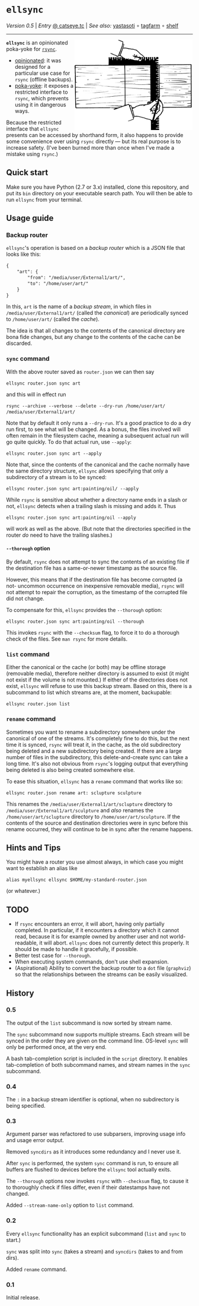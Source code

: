 `ellsync`
=========

_Version 0.5_
| _Entry_ [@ catseye.tc](https://catseye.tc/node/ellsync)
| _See also:_ [yastasoti](https://github.com/catseye/yastasoti#readme)
∘ [tagfarm](https://github.com/catseye/tagfarm#readme)
∘ [shelf](https://github.com/catseye/shelf#readme)

- - - -

<img align="right" src="images/ellsync-logo.png?raw=true" />

**`ellsync`** is an opinionated poka-yoke for [`rsync`][].

*   [opinionated][]: it was designed for a particular use case for `rsync`
    (offline backups).
*   [poka-yoke][]: it exposes a restricted interface to `rsync`, which
    prevents using it in dangerous ways.

Because the restricted interface that `ellsync` presents can be accessed
by shorthand form, it also happens to provide some convenience over
using `rsync` directly — but its real purpose is to increase safety.
(I've been burned more than once when I've made a mistake using `rsync`.)

Quick start
-----------

Make sure you have Python (2.7 or 3.x) installed, clone this repository,
and put its `bin` directory on your executable search path.  You will
then be able to run `ellsync` from your terminal.

Usage guide
-----------

### Backup router

`ellsync`'s operation is based on a *backup router* which is a JSON file
that looks like this:

    {
        "art": {
            "from": "/media/user/External1/art/",
            "to": "/home/user/art/"
        }
    }

In this, `art` is the name of a _backup stream_, in which files in
`/media/user/External1/art/` (called the *canonical*) are periodically
synced to `/home/user/art/` (called the *cache*).

The idea is that all changes to the contents of the canonical directory
are bona fide changes, but any change to the contents of the cache can be
discarded.

### `sync` command

With the above router saved as `router.json` we can then say

    ellsync router.json sync art

and this will in effect run

    rsync --archive --verbose --delete --dry-run /home/user/art/ /media/user/External1/art/

Note that by default it only runs a `--dry-run`.  It's a good practice to
do a dry run first, to see what will be changed.  As a bonus, the files
involved will often remain in the filesystem cache, meaning a subsequent
actual run will go quite quickly.  To do that actual run, use `--apply`:

    ellsync router.json sync art --apply

Note that, since the contents of the canonical and the cache normally
have the same directory structure, `ellsync` allows specifying that
only a subdirectory of a stream is to be synced:

    ellsync router.json sync art:painting/oil/ --apply

While `rsync` is sensitive about whether a directory name ends in a slash or
not,  `ellsync` detects when a trailing slash is missing and adds it.  Thus

    ellsync router.json sync art:painting/oil --apply

will work as well as the above.  (But note that the directories specified
in the router *do* need to have the trailing slashes.)

#### `--thorough` option

By default, `rsync` does not attempt to sync the contents of an existing file
if the destination file has a same-or-newer timestamp as the source file.

However, this means that if the destination file has become corrupted (a not-
uncommon occurrence on inexpensive removable media), `rsync` will not attempt
to repair the corruption, as the timestamp of the corrupted file did not change.

To compensate for this, `ellsync` provides the `--thorough` option:

    ellsync router.json sync art:painting/oil --thorough

This invokes `rsync` with the `--checksum` flag, to force it to do a thorough
check of the files.  See `man rsync` for more details.

### `list` command

Either the canonical or the cache (or both) may be offline storage (removable
media), therefore neither directory is assumed to exist (it might not exist
if the volume is not mounted.)  If either of the directories does not exist,
`ellsync` will refuse to use this backup stream.  Based on this, there is a
subcommand to list which streams are, at the moment, backupable:

    ellsync router.json list

### `rename` command

Sometimes you want to rename a subdirectory somewhere under the canonical of
one of the streams.  It's completely fine to do this, but the next time it is synced,
`rsync` will treat it, in the cache, as the old subdirectory being deleted and
a new subdirectory being created.  If there are a large number of files in the
subdirectory, this delete-and-create sync can take a long time.  It's also not
obvious from `rsync`'s logging output that everything being deleted is also being
created somewhere else.

To ease this situation, `ellsync` has a `rename` command that works like so:

    ellsync router.json rename art: sclupture sculpture

This renames the `/media/user/External1/art/sclupture` directory to
`/media/user/External1/art/sculpture` and *also* renames the `/home/user/art/sclupture`
directory to `/home/user/art/sculpture`.  If the contents of the source and
destination directories were in sync before this rename occurred, they will
continue to be in sync after the rename happens.

Hints and Tips
--------------

You might have a router you use almost always, in which case you might
want to establish an alias like

    alias myellsync ellsync $HOME/my-standard-router.json

(or whatever.)

TODO
----

*   If `rsync` encounters an error, it will abort, having only partially completed.
    In particular, if it encounters a directory which it cannot read, because it
    is for example owned by another user and not world-readable, it will abort.
    `ellsync` does not currently detect this properly.  It should be made to handle
    it gracefully, if possible.
*   Better test case for `--thorough`.
*   When executing system commands, don't use shell expansion.
*   (Aspirational) Ability to convert the backup router to a `dot` file (`graphviz`)
    so that the relationships between the streams can be easily visualized.

History
-------

### 0.5

The output of the `list` subcommand is now sorted by stream name.

The `sync` subcommand now supports multiple streams.  Each stream will be synced
in the order they are given on the command line.  OS-level `sync` will only be
performed once, at the very end.

A bash tab-completion script is included in the `script` directory.  It enables
tab-completion of both subcommand names, and stream names in the `sync` subcommand.

### 0.4

The `:` in a backup stream identifier is optional, when no subdirectory is being
specified.

### 0.3

Argument parser was refactored to use subparsers, improving usage info and usage
error output.

Removed `syncdirs` as it introduces some redundancy and I never use it.

After `sync` is performed, the system `sync` command is run, to ensure all buffers
are flushed to devices before the `ellsync` tool actually exits.

The `--thorough` options now invokes `rsync` with `--checksum` flag, to cause it
to thoroughly check if files differ, even if their datestamps have not changed.

Added `--stream-name-only` option to `list` command.

### 0.2

Every `ellsync` functionality has an explicit subcommand (`list` and `sync` to
start.)

`sync` was split into `sync` (takes a stream) and `syncdirs` (takes to and
from dirs).

Added `rename` command.

### 0.1

Initial release.

[`rsync`]: https://rsync.samba.org/
[opinionated]: https://softwareengineering.stackexchange.com/questions/12182/what-does-opinionated-software-really-mean
[poka-yoke]: https://en.wikipedia.org/wiki/Poka-yoke
